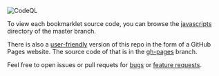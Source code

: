 
![CodeQL](https://github.com/thomasleplus/bookmarklets/workflows/CodeQL/badge.svg)

To view each bookmarklet source code, you can browse the [javascripts](/javascripts) directory of the master branch.

There is also a [user-friendly](https://thomasleplus.github.io/bookmarklets) version of this repo in the form of a GitHub Pages website. The source code of that is in the [gh-pages](../../tree/gh-pages) branch.

Feel free to open issues or pull requets for [bugs](../../issues/new?template=bookmarklet-bug-report.md) or [feature requests](../../issues/new?template=bookmarklet-feature-request.md).
